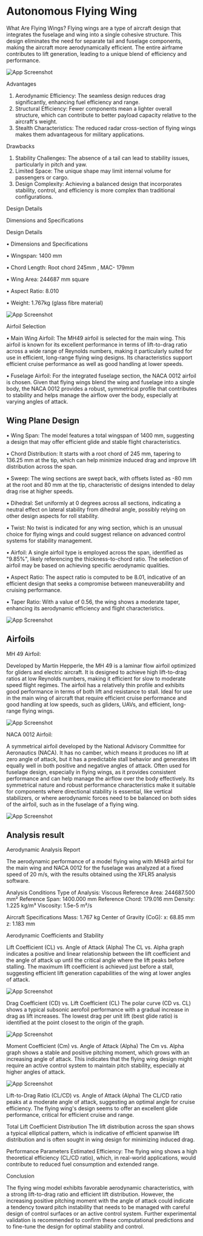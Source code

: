 
# Autonomous Flying Wing

What Are Flying Wings? 
Flying wings are a type of aircraft design that integrates the fuselage and wing into a single cohesive structure. This design eliminates the need for separate tail and fuselage components, making the aircraft more aerodynamically efficient. The entire airframe contributes to lift generation, leading to a unique blend of efficiency and performance.

![App Screenshot](https://raw.githubusercontent.com/PrateekMishraaaa/Autonomous-Flying-Wing-/main/images/Screenshot%202024-04-03%20001113.png)


Advantages
1.	Aerodynamic Efficiency: The seamless design reduces drag significantly, enhancing fuel efficiency and range.
2.	Structural Efficiency: Fewer components mean a lighter overall structure, which can contribute to better payload capacity relative to the aircraft's weight.
3.	Stealth Characteristics: The reduced radar cross-section of flying wings makes them advantageous for military applications.

Drawbacks

1.	Stability Challenges: The absence of a tail can lead to stability issues, particularly in pitch and yaw.
2.	Limited Space: The unique shape may limit internal volume for passengers or cargo.
3.	Design Complexity: Achieving a balanced design that incorporates stability, control, and efficiency is more complex than traditional configurations.

Design Details

Dimensions and Specifications

Design Details

•	Dimensions and Specifications

•	Wingspan:  1400 mm

•	Chord Length: Root chord 245mm , MAC- 179mm 

•	Wing Area: 244687 mm square 

•	Aspect Ratio: 8.010

•	Weight: 1.767kg (glass fibre material) 


![App Screenshot](https://github.com/PrateekMishraaaa/Autonomous-Flying-Wing-/blob/main/images/Analysis%20details%20.png)


Airfoil Selection

•	Main Wing Airfoil: The MH49 airfoil is selected for the main wing. This airfoil is known for its excellent performance in terms of lift-to-drag ratio across a wide range of Reynolds numbers, making it particularly suited for use in efficient, long-range flying wing designs. Its characteristics support efficient cruise performance as well as good handling at lower speeds.

•	Fuselage Airfoil: For the integrated fuselage section, the NACA 0012 airfoil is chosen. Given that flying wings blend the wing and fuselage into a single body, the NACA 0012 provides a robust, symmetrical profile that contributes to stability and helps manage the airflow over the body, especially at varying angles of attack.


## Wing Plane Design 

•	Wing Span: The model features a total wingspan of 1400 mm, suggesting a design that may offer efficient glide and stable flight characteristics.

•	Chord Distribution: It starts with a root chord of 245 mm, tapering to 136.25 mm at the tip, which can help minimize induced drag and improve lift distribution across the span.

•	Sweep: The wing sections are swept back, with offsets listed as -80 mm at the root and 80 mm at the tip, characteristic of designs intended to delay drag rise at higher speeds.

•	Dihedral: Set uniformly at 0 degrees across all sections, indicating a neutral effect on lateral stability from dihedral angle, possibly relying on other design aspects for roll stability.

•	Twist: No twist is indicated for any wing section, which is an unusual choice for flying wings and could suggest reliance on advanced control systems for stability management.

•	Airfoil: A single airfoil type is employed across the span, identified as "9.85%", likely referencing the thickness-to-chord ratio. The selection of airfoil may be based on achieving specific aerodynamic qualities.

•	Aspect Ratio: The aspect ratio is computed to be 8.01, indicative of an efficient design that seeks a compromise between maneuverability and cruising performance.

•	Taper Ratio: With a value of 0.56, the wing shows a moderate taper, enhancing its aerodynamic efficiency and flight characteristics.


![App Screenshot](https://raw.githubusercontent.com/PrateekMishraaaa/Autonomous-Flying-Wing-/main/images/Wing%20plane%20window.png)

## Airfoils

MH 49 Airfoil:

Developed by Martin Hepperle, the MH 49 is a laminar flow airfoil optimized for gliders and electric aircraft.
It is designed to achieve high lift-to-drag ratios at low Reynolds numbers, making it efficient for slow to moderate speed flight regimes.
The airfoil has a relatively thin profile and exhibits good performance in terms of both lift and resistance to stall.
Ideal for use in the main wing of aircraft that require efficient cruise performance and good handling at low speeds, such as gliders, UAVs, and efficient, long-range flying wings.

![App Screenshot](https://raw.githubusercontent.com/PrateekMishraaaa/Autonomous-Flying-Wing-/main/images/MH-45%20airfoil.png)

NACA 0012 Airfoil:

A symmetrical airfoil developed by the National Advisory Committee for Aeronautics (NACA).
It has no camber, which means it produces no lift at zero angle of attack, but it has a predictable stall behavior and generates lift equally well in both positive and negative angles of attack.
Often used for fuselage design, especially in flying wings, as it provides consistent performance and can help manage the airflow over the body effectively.
Its symmetrical nature and robust performance characteristics make it suitable for components where directional stability is essential, like vertical stabilizers, or where aerodynamic forces need to be balanced on both sides of the airfoil, such as in the fuselage of a flying wing.


![App Screenshot](https://raw.githubusercontent.com/PrateekMishraaaa/Autonomous-Flying-Wing-/main/images/NACA%200012.png)


## Analysis result 

Aerodynamic Analysis Report

The aerodynamic performance of a model flying wing with MH49 airfoil for the main wing and NACA 0012 for the fuselage was analyzed at a fixed speed of 20 m/s, with the results obtained using the XFLR5 analysis software.

Analysis Conditions
Type of Analysis: Viscous
Reference Area: 244687.500 mm²
Reference Span: 1400.000 mm
Reference Chord: 179.016 mm
Density: 1.225 kg/m³
Viscosity: 1.5e-5 m²/s

Aircraft Specifications
Mass: 1.767 kg
Center of Gravity (CoG):
x: 68.85 mm
z: 1.183 mm

Aerodynamic Coefficients and Stability

Lift Coefficient (CL) vs. Angle of Attack (Alpha)
The CL vs. Alpha graph indicates a positive and linear relationship between the lift coefficient and the angle of attack up until the critical angle where the lift peaks before stalling. The maximum lift coefficient is achieved just before a stall, suggesting efficient lift generation capabilities of the wing at lower angles of attack.

![App Screenshot](https://raw.githubusercontent.com/PrateekMishraaaa/Autonomous-Flying-Wing-/main/images/CL%20vs%20alpha.png)

Drag Coefficient (CD) vs. Lift Coefficient (CL)
The polar curve (CD vs. CL) shows a typical subsonic aerofoil performance with a gradual increase in drag as lift increases. The lowest drag per unit lift (best glide ratio) is identified at the point closest to the origin of the graph.

![App Screenshot](https://raw.githubusercontent.com/PrateekMishraaaa/Autonomous-Flying-Wing-/main/images/ClvsCd.png)

Moment Coefficient (Cm) vs. Angle of Attack (Alpha)
The Cm vs. Alpha graph shows a stable and positive pitching moment, which grows with an increasing angle of attack. This indicates that the flying wing design might require an active control system to maintain pitch stability, especially at higher angles of attack.

![App Screenshot](https://raw.githubusercontent.com/PrateekMishraaaa/Autonomous-Flying-Wing-/main/images/Cm%20vs%20alpha.png)

Lift-to-Drag Ratio (CL/CD) vs. Angle of Attack (Alpha)
The CL/CD ratio peaks at a moderate angle of attack, suggesting an optimal angle for cruise efficiency. The flying wing's design seems to offer an excellent glide performance, critical for efficient cruise and range.



Total Lift Coefficient Distribution
The lift distribution across the span shows a typical elliptical pattern, which is indicative of efficient spanwise lift distribution and is often sought in wing design for minimizing induced drag.

Performance Parameters
Estimated Efficiency: The flying wing shows a high theoretical efficiency (CL/CD ratio), which, in real-world applications, would contribute to reduced fuel consumption and extended range.

Conclusion

The flying wing model exhibits favorable aerodynamic characteristics, with a strong lift-to-drag ratio and efficient lift distribution. However, the increasing positive pitching moment with the angle of attack could indicate a tendency toward pitch instability that needs to be managed with careful design of control surfaces or an active control system. Further experimental validation is recommended to confirm these computational predictions and to fine-tune the design for optimal stability and control.

